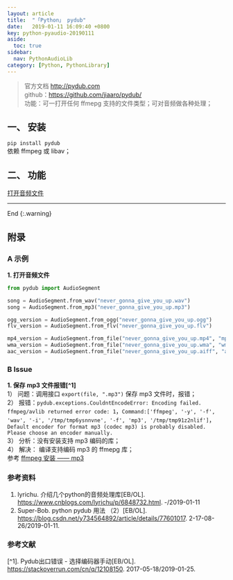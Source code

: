 ```yaml
---
layout: article
title:  "「Python」 pydub"
date:   2019-01-11 16:09:40 +0800
key: python-pyaudio-20190111
aside:
  toc: true
sidebar:
  nav: PythonAudioLib
category: [Python, PythonLibrary]
---
```



> 官方文档 <http://pydub.com>  
github：<https://github.com/jiaaro/pydub/>  
功能：可一打开任何 ffmepg 支持的文件类型；可对音频做各种处理；    


## 一、 安装  
`pip install pydub`  
依赖 ffmpeg 或 libav；  



## 二、 功能
[打开音频文件](#open)  


-------------------  
 End
{:.warning}  


## 附录
### A 示例
<span id="open">**1. 打开音频文件**</span>  

```python
from pydub import AudioSegment

song = AudioSegment.from_wav("never_gonna_give_you_up.wav")
song = AudioSegment.from_mp3("never_gonna_give_you_up.mp3")

ogg_version = AudioSegment.from_ogg("never_gonna_give_you_up.ogg")
flv_version = AudioSegment.from_flv("never_gonna_give_you_up.flv")

mp4_version = AudioSegment.from_file("never_gonna_give_you_up.mp4", "mp4")
wma_version = AudioSegment.from_file("never_gonna_give_you_up.wma", "wma")
aac_version = AudioSegment.from_file("never_gonna_give_you_up.aiff", "aac")
```

### B Issue
<span id="save_mp3">**1. 保存 mp3 文件报错[^1]**</span>  
1） 问题：调用接口 `export(file, ".mp3")` 保存 mp3 文件时，报错；  
2） 报错：`pydub.exceptions.CouldntEncodeError: Encoding failed. ffmpeg/avlib returned error code: 1`，`Command:['ffmpeg', '-y', '-f', 'wav', '-i', '/tmp/tmp6ysnnvne', '-f', 'mp3', '/tmp/tmp91z2nlif']`，`Default encoder for format mp3 (codec mp3) is probably disabled. Please choose an encoder manually.`  
3） 分析：没有安装支持 mp3 编码的库；  
4） 解决：  编译支持编码 mp3 的 ffmepg 库；  
参考 [ffmpeg 安装 —— mp3](/video/videolibrary/2019/01/25/ffmpeg.html#2-扩展功能)   

### 参考资料
1. lyrichu. 介绍几个python的音频处理库[EB/OL]. <https://www.cnblogs.com/lyrichu/p/6848732.html>. -/2019-01-11   
2. Super-Bob. python pydub 用法 （2）[EB/OL]. <https://blog.csdn.net/y734564892/article/details/77601017>. 2-17-08-26/2019-01-11.   

### 参考文献
[^1]. Pydub出口错误 - 选择编码器手动[EB/OL]. <https://stackoverrun.com/cn/q/12108150>.  2017-05-18/2019-01-25.

